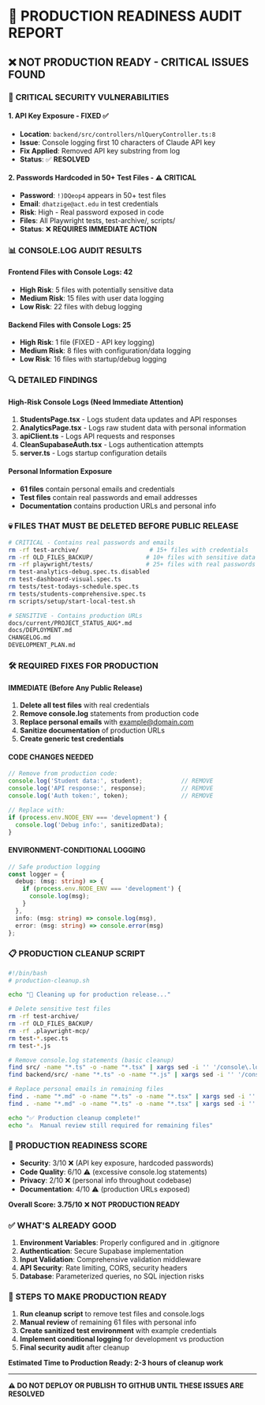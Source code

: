 # 🚨 PRODUCTION READINESS AUDIT REPORT

## ❌ **NOT PRODUCTION READY - CRITICAL ISSUES FOUND**

### 🛑 **CRITICAL SECURITY VULNERABILITIES**

#### 1. **API Key Exposure** - FIXED ✅
- **Location**: `backend/src/controllers/nlQueryController.ts:8`
- **Issue**: Console logging first 10 characters of Claude API key
- **Fix Applied**: Removed API key substring from log
- **Status**: ✅ **RESOLVED**

#### 2. **Passwords Hardcoded in 50+ Test Files** - ⚠️ **CRITICAL**
- **Password**: `!)DQeop4` appears in 50+ test files
- **Email**: `dhatzige@act.edu` in test credentials
- **Risk**: High - Real password exposed in code
- **Files**: All Playwright tests, test-archive/, scripts/
- **Status**: ❌ **REQUIRES IMMEDIATE ACTION**

### 📊 **CONSOLE.LOG AUDIT RESULTS**

#### **Frontend Files with Console Logs: 42**
- **High Risk**: 5 files with potentially sensitive data
- **Medium Risk**: 15 files with user data logging
- **Low Risk**: 22 files with debug logging

#### **Backend Files with Console Logs: 25**
- **High Risk**: 1 file (FIXED - API key logging)
- **Medium Risk**: 8 files with configuration/data logging
- **Low Risk**: 16 files with startup/debug logging

### 🔍 **DETAILED FINDINGS**

#### **High-Risk Console Logs (Need Immediate Attention)**
1. **StudentsPage.tsx** - Logs student data updates and API responses
2. **AnalyticsPage.tsx** - Logs raw student data with personal information
3. **apiClient.ts** - Logs API requests and responses
4. **CleanSupabaseAuth.tsx** - Logs authentication attempts
5. **server.ts** - Logs startup configuration details

#### **Personal Information Exposure**
- **61 files** contain personal emails and credentials
- **Test files** contain real passwords and email addresses
- **Documentation** contains production URLs and personal info

### 💀 **FILES THAT MUST BE DELETED BEFORE PUBLIC RELEASE**

```bash
# CRITICAL - Contains real passwords and emails
rm -rf test-archive/                    # 15+ files with credentials
rm -rf OLD_FILES_BACKUP/               # 10+ files with sensitive data
rm -rf playwright/tests/               # 25+ files with real passwords
rm test-analytics-debug.spec.ts.disabled
rm test-dashboard-visual.spec.ts
rm tests/test-todays-schedule.spec.ts
rm tests/students-comprehensive.spec.ts
rm scripts/setup/start-local-test.sh

# SENSITIVE - Contains production URLs
docs/current/PROJECT_STATUS_AUG*.md
docs/DEPLOYMENT.md
CHANGELOG.md
DEVELOPMENT_PLAN.md
```

### 🛠️ **REQUIRED FIXES FOR PRODUCTION**

#### **IMMEDIATE (Before Any Public Release)**
1. **Delete all test files** with real credentials
2. **Remove console.log** statements from production code
3. **Replace personal emails** with example@domain.com
4. **Sanitize documentation** of production URLs
5. **Create generic test credentials**

#### **CODE CHANGES NEEDED**

```typescript
// Remove from production code:
console.log('Student data:', student);           // REMOVE
console.log('API response:', response);          // REMOVE
console.log('Auth token:', token);               // REMOVE

// Replace with:
if (process.env.NODE_ENV === 'development') {
  console.log('Debug info:', sanitizedData);
}
```

#### **ENVIRONMENT-CONDITIONAL LOGGING**
```typescript
// Safe production logging
const logger = {
  debug: (msg: string) => {
    if (process.env.NODE_ENV === 'development') {
      console.log(msg);
    }
  },
  info: (msg: string) => console.log(msg),
  error: (msg: string) => console.error(msg)
};
```

### 📋 **PRODUCTION CLEANUP SCRIPT**

```bash
#!/bin/bash
# production-cleanup.sh

echo "🧹 Cleaning up for production release..."

# Delete sensitive test files
rm -rf test-archive/
rm -rf OLD_FILES_BACKUP/
rm -rf .playwright-mcp/
rm test-*.spec.ts
rm test-*.js

# Remove console.log statements (basic cleanup)
find src/ -name "*.ts" -o -name "*.tsx" | xargs sed -i '' '/console\.log/d'
find backend/src/ -name "*.ts" -o -name "*.js" | xargs sed -i '' '/console\.log/d'

# Replace personal emails in remaining files
find . -name "*.md" -o -name "*.ts" -o -name "*.tsx" | xargs sed -i '' 's/dhatzige@act\.edu/admin@example.com/g'
find . -name "*.md" -o -name "*.ts" -o -name "*.tsx" | xargs sed -i '' 's/da\.chatzigeorgiou@gmail\.com/user@example.com/g'

echo "✅ Production cleanup complete!"
echo "⚠️  Manual review still required for remaining files"
```

### 🎯 **PRODUCTION READINESS SCORE**

- **Security**: 3/10 ❌ (API key exposure, hardcoded passwords)
- **Code Quality**: 6/10 ⚠️ (excessive console.log statements)
- **Privacy**: 2/10 ❌ (personal info throughout codebase)
- **Documentation**: 4/10 ⚠️ (production URLs exposed)

**Overall Score: 3.75/10** ❌ **NOT PRODUCTION READY**

### ✅ **WHAT'S ALREADY GOOD**

1. **Environment Variables**: Properly configured and in .gitignore
2. **Authentication**: Secure Supabase implementation
3. **Input Validation**: Comprehensive validation middleware
4. **API Security**: Rate limiting, CORS, security headers
5. **Database**: Parameterized queries, no SQL injection risks

### 🚀 **STEPS TO MAKE PRODUCTION READY**

1. **Run cleanup script** to remove test files and console.logs
2. **Manual review** of remaining 61 files with personal info
3. **Create sanitized test environment** with example credentials
4. **Implement conditional logging** for development vs production
5. **Final security audit** after cleanup

**Estimated Time to Production Ready: 2-3 hours of cleanup work**

---

**⚠️ DO NOT DEPLOY OR PUBLISH TO GITHUB UNTIL THESE ISSUES ARE RESOLVED**